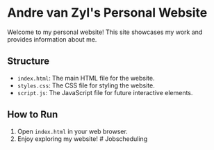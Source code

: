 # Andre van Zyl's Personal Website

Welcome to my personal website! This site showcases my work and provides information about me.

## Structure
- `index.html`: The main HTML file for the website.
- `styles.css`: The CSS file for styling the website.
- `script.js`: The JavaScript file for future interactive elements.

## How to Run
1. Open `index.html` in your web browser.
2. Enjoy exploring my website!
#   J o b s c h e d u l i n g  
 